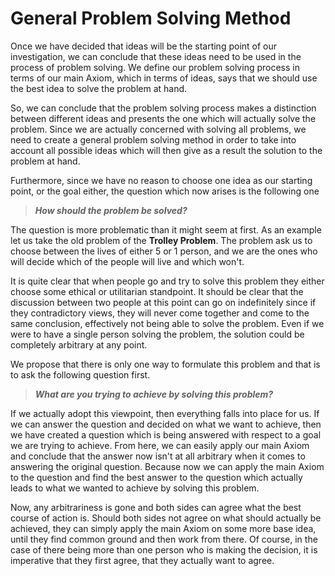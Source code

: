 # General Problem Solving Method

Once we have decided that ideas will be the starting point of our investigation, we can conclude that these ideas need to be used in the process of problem solving. We define our problem solving process in terms of our main Axiom, which in terms of ideas, says that we should use the best idea to solve the problem at hand.

So, we can conclude that the problem solving process makes a distinction between different ideas and presents the one which will actually solve the problem. Since we are actually concerned with solving all problems, we need to create a general problem solving method in order to take into account all possible ideas which will then give as a result the solution to the problem at hand.

Furthermore, since we have no reason to choose one idea as our starting point, or the goal either, the question which now arises is the following one

> _**How should the problem be solved?**_

The question is more problematic than it might seem at first. As an example let us take the old problem of the **Trolley Problem**. The problem ask us to choose between the lives of either 5 or 1 person, and we are the ones who will decide which of the people will live and which won't. 

It is quite clear that when people go and try to solve this problem they either choose some ethical or utilitarian standpoint. It should be clear that the discussion between two people at this point can go on indefinitely since if they contradictory views, they will never come together and come to the same conclusion, effectively not being able to solve the problem. Even if we were to have a single person solving the problem, the solution could be completely arbitrary at any point. 

We propose that there is only one way to formulate this problem and that is to ask the following question first.

> _**What are you trying to achieve by solving this problem?**_

If we actually adopt this viewpoint, then everything falls into place for us. If we can answer the question and decided on what we want to achieve, then we have created a question which is being answered with respect to a goal we are trying to achieve. From here, we can easily apply our main Axiom and conclude that the answer now isn't at all arbitrary when it comes to answering the original question. Because now we can apply the main Axiom to the question and find the best answer to the question which actually leads to what we wanted to achieve by solving this problem.

Now, any arbitrariness is gone and both sides can agree what the best course of action is. Should both sides not agree on what should actually be achieved, they can simply apply the main Axiom on some more base idea, until they find common ground and then work from there. Of course, in the case of there being more than one person who is making the decision, it is imperative that they first agree, that they actually want to agree.
